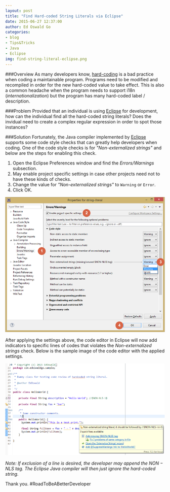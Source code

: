 ```yaml
---
layout: post
title: "Find Hard-coded String Literals via Eclipse"
date: 2015-06-27 12:37:00
author: Ed Oswald Go
categories:
- blog
- Tips&Tricks
- Java
- Eclipse
img: find-string-literal-eclipse.png
---
```


###Overview
As many developers know, [hard-coding][hardcoding] is a bad practice when coding a maintainable program. Programs need to be modified and recompiled in order for the new hard-coded value to take effect. This is also a common headache when the program needs to support i18n (*internationalization*) but the program has many hard-coded label / description.

###Problem
Provided that an individual is using [Eclipse][eclipse] for development, how can the individual find all the hard-coded string literals? Does the invidual need to create a complex regular expression in order to spot those instances?

###Solution
Fortunately, the Java compiler implemented by [Eclipse][eclipse] supports some code style checks that can greatly help developers when coding. One of the code style checks is for *"Non-externalized strings"* and below are the steps for enabling this check.

1. Open the Eclipse Preferences window and find the *Errors/Warnings* subsection.
2. May enable project specific settings in case other projects need not to have these kinds of checks.
3. Change the value for *"Non-externalized strings"* to ```Warning``` or ```Error```.
4. Click OK.

![alt text](/assets/img/blog/find-string-literal-eclipse/eclipse-settings-string-literal.png "Eclipse Settings for String Literal")


After applying the settings above, the code editor in Eclipse will now add indicators to specific lines of codes that violates the *Non-externalized strings* check. Below is the sample image of the code editor with the applied settings.

![alt text](/assets/img/blog/find-string-literal-eclipse/eclipse-warning-string-literal.png "Eclipse Warning for String Literal")

*Note: If exclusion of a line is desired, the developer may append the $NON-NLS$ tag. The Eclipse Java compiler will then just ignore the hard-coded string.*


Thank you. #RoadToBeABetterDeveloper

[hardcoding]: https://en.wikipedia.org/wiki/Hard_coding
[eclipse]: https://eclipse.org